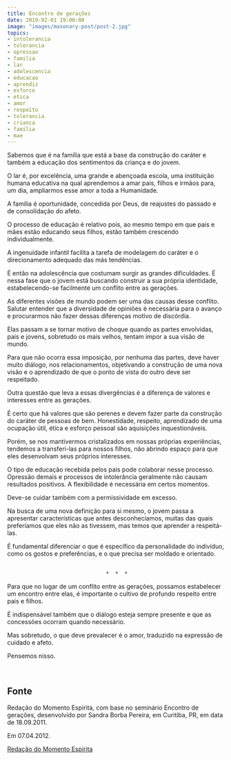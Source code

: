 ```yaml
---
title: Encontro de gerações
date: 2019-02-01 19:00:00
image: "images/masonary-post/post-2.jpg"
topics: 
- intolerancia
- tolerancia
- opressao
- familia
- lar
- adolescencia
- educacao
- aprendiz
- esforco
- etica
- amor
- respeito
- tolerancia
- crianca
- familia
- mae
---
```



Sabemos que é na família que está a base da construção do caráter e também a
educação dos sentimentos da criança e do jovem.

O lar é, por excelência, uma grande e abençoada escola, uma instituição humana
educativa na qual aprendemos a amar pais, filhos e irmãos para, um dia,
ampliarmos esse amor a toda a Humanidade.

A família é oportunidade, concedida por Deus, de reajustes do passado e de
consolidação do afeto.

O processo de educação é relativo pois, ao mesmo tempo em que pais e mães estão
educando seus filhos, estão também crescendo individualmente.

A ingenuidade infantil facilita a tarefa de modelagem do caráter e o
direcionamento adequado das más tendências.

É então na adolescência que costumam surgir as grandes dificuldades. É nessa
fase que o jovem está buscando construir a sua própria identidade,
estabelecendo-se facilmente um conflito entre as gerações.

As diferentes visões de mundo podem ser uma das causas desse conflito. Salutar
entender que a diversidade de opiniões é necessária para o avanço e procurarmos
não fazer dessas diferenças motivo de discórdia.

Elas passam a se tornar motivo de choque quando as partes envolvidas, pais e
jovens, sobretudo os mais velhos, tentam impor a sua visão de mundo.

Para que não ocorra essa imposição, por nenhuma das partes, deve haver muito
diálogo, nos relacionamentos, objetivando a construção de uma nova visão e o
aprendizado de que o ponto de vista do outro deve ser respeitado.

Outra questão que leva a essas divergências é a diferença de valores e
interesses entre as gerações.

É certo que há valores que são perenes e devem fazer parte da construção do
caráter de pessoas de bem. Honestidade, respeito, aprendizado de uma ocupação
útil, ética e esforço pessoal são aquisições inquestionáveis.

Porém, se nos mantivermos cristalizados em nossas próprias experiências,
tendemos a transferi-las para nossos filhos, não abrindo espaço para que eles
desenvolvam seus próprios interesses.

O tipo de educação recebida pelos pais pode colaborar nesse processo. Opressão
demais e processos de intolerância geralmente não causam resultados positivos.
A flexibilidade é necessária em certos momentos.

Deve-se cuidar também com a permissividade em excesso.

Na busca de uma nova definição para si mesmo, o jovem passa a apresentar
características que antes desconhecíamos, muitas das quais preferíamos que eles
não as tivessem, mas temos que aprender a respeitá-las.

É fundamental diferenciar o que é específico da personalidade do indivíduo,
como os gostos e preferências, e o que precisa ser moldado e orientado.
                  

                                    *  *  *

Para que no lugar de um conflito entre as gerações, possamos estabelecer um
encontro entre elas, é importante o cultivo de profundo respeito entre pais e
filhos.

É indispensável também que o diálogo esteja sempre presente e que as concessões
ocorram quando necessário.

Mas sobretudo, o que deve prevalecer é o amor, traduzido na expressão de
cuidado e afeto.

Pensemos nisso.

 

## Fonte
Redação do Momento Espírita, com base no seminário Encontro
de gerações, desenvolvido por Sandra Borba Pereira, em
Curitiba, PR, em data de 18.09.2011.

Em 07.04.2012.



[Redação do Momento Espírita](http://www.momento.com.br/pt/ler_texto.php?id=3395)

